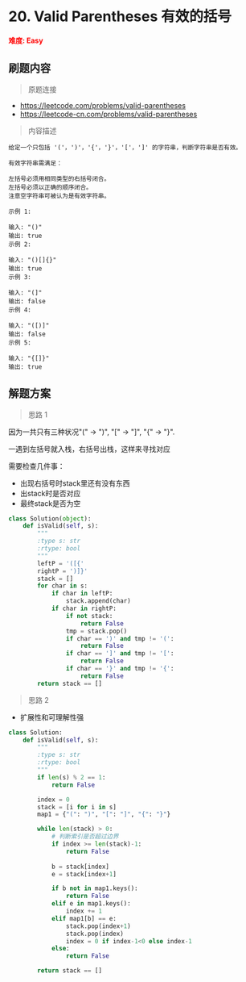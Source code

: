 # 20. Valid Parentheses 有效的括号

**<font color=red>难度: Easy</font>**

## 刷题内容

> 原题连接

* https://leetcode.com/problems/valid-parentheses
* https://leetcode-cn.com/problems/valid-parentheses

> 内容描述

```
给定一个只包括 '('，')'，'{'，'}'，'['，']' 的字符串，判断字符串是否有效。

有效字符串需满足：

左括号必须用相同类型的右括号闭合。
左括号必须以正确的顺序闭合。
注意空字符串可被认为是有效字符串。

示例 1:

输入: "()"
输出: true
示例 2:

输入: "()[]{}"
输出: true
示例 3:

输入: "(]"
输出: false
示例 4:

输入: "([)]"
输出: false
示例 5:

输入: "{[]}"
输出: true
```

## 解题方案

> 思路 1

因为一共只有三种状况"(" -> ")", "[" -> "]", "{" -> "}".

一遇到左括号就入栈，右括号出栈，这样来寻找对应

需要检查几件事：

- 出现右括号时stack里还有没有东西
- 出stack时是否对应
- 最终stack是否为空

```python
class Solution(object):
    def isValid(self, s):
        """
        :type s: str
        :rtype: bool
        """
        leftP = '([{'
        rightP = ')]}'
        stack = []
        for char in s:
            if char in leftP:
                stack.append(char)
            if char in rightP:
                if not stack:
                    return False
                tmp = stack.pop()
                if char == ')' and tmp != '(':
                    return False
                if char == ']' and tmp != '[':
                    return False       
                if char == '}' and tmp != '{':
                    return False
        return stack == []
```

> 思路 2

* 扩展性和可理解性强

```python
class Solution:
    def isValid(self, s):
        """
        :type s: str
        :rtype: bool
        """
        if len(s) % 2 == 1:
            return False

        index = 0
        stack = [i for i in s]
        map1 = {"(": ")", "[": "]", "{": "}"}

        while len(stack) > 0:
            # 判断索引是否超过边界
            if index >= len(stack)-1:
                return False
    
            b = stack[index]
            e = stack[index+1]

            if b not in map1.keys():
                return False
            elif e in map1.keys():
                index += 1
            elif map1[b] == e:
                stack.pop(index+1)
                stack.pop(index)
                index = 0 if index-1<0 else index-1
            else:
                return False

        return stack == []
```
